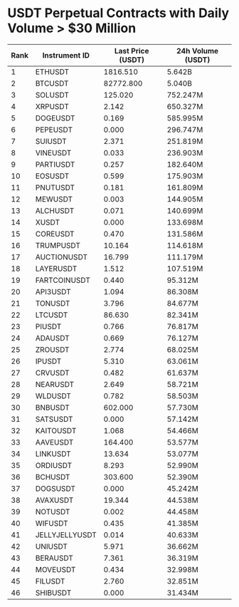 # USDT Perpetual Contracts with Daily Volume > $30 Million

| Rank | Instrument ID | Last Price (USDT) | 24h Volume (USDT) |
|------|---------------|-------------------|-------------------|
| 1 | ETHUSDT | 1816.510 | 5.642B |
| 2 | BTCUSDT | 82772.800 | 5.040B |
| 3 | SOLUSDT | 125.020 | 752.247M |
| 4 | XRPUSDT | 2.142 | 650.327M |
| 5 | DOGEUSDT | 0.169 | 585.995M |
| 6 | PEPEUSDT | 0.000 | 296.747M |
| 7 | SUIUSDT | 2.371 | 251.819M |
| 8 | VINEUSDT | 0.033 | 236.903M |
| 9 | PARTIUSDT | 0.257 | 182.640M |
| 10 | EOSUSDT | 0.599 | 175.903M |
| 11 | PNUTUSDT | 0.181 | 161.809M |
| 12 | MEWUSDT | 0.003 | 144.905M |
| 13 | ALCHUSDT | 0.071 | 140.699M |
| 14 | XUSDT | 0.000 | 133.698M |
| 15 | COREUSDT | 0.470 | 131.586M |
| 16 | TRUMPUSDT | 10.164 | 114.618M |
| 17 | AUCTIONUSDT | 16.799 | 111.179M |
| 18 | LAYERUSDT | 1.512 | 107.519M |
| 19 | FARTCOINUSDT | 0.440 | 95.312M |
| 20 | API3USDT | 1.094 | 86.308M |
| 21 | TONUSDT | 3.796 | 84.677M |
| 22 | LTCUSDT | 86.630 | 82.341M |
| 23 | PIUSDT | 0.766 | 76.817M |
| 24 | ADAUSDT | 0.669 | 76.127M |
| 25 | ZROUSDT | 2.774 | 68.025M |
| 26 | IPUSDT | 5.310 | 63.061M |
| 27 | CRVUSDT | 0.482 | 61.637M |
| 28 | NEARUSDT | 2.649 | 58.721M |
| 29 | WLDUSDT | 0.782 | 58.503M |
| 30 | BNBUSDT | 602.000 | 57.730M |
| 31 | SATSUSDT | 0.000 | 57.142M |
| 32 | KAITOUSDT | 1.068 | 54.466M |
| 33 | AAVEUSDT | 164.400 | 53.577M |
| 34 | LINKUSDT | 13.634 | 53.077M |
| 35 | ORDIUSDT | 8.293 | 52.990M |
| 36 | BCHUSDT | 303.600 | 52.390M |
| 37 | DOGSUSDT | 0.000 | 45.242M |
| 38 | AVAXUSDT | 19.344 | 44.538M |
| 39 | NOTUSDT | 0.002 | 44.458M |
| 40 | WIFUSDT | 0.435 | 41.385M |
| 41 | JELLYJELLYUSDT | 0.014 | 40.633M |
| 42 | UNIUSDT | 5.971 | 36.662M |
| 43 | BERAUSDT | 7.361 | 36.319M |
| 44 | MOVEUSDT | 0.434 | 32.998M |
| 45 | FILUSDT | 2.760 | 32.851M |
| 46 | SHIBUSDT | 0.000 | 31.434M |
